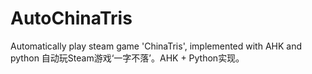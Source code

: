 # AutoChinaTris
Automatically play steam game 'ChinaTris', implemented with AHK and python
自动玩Steam游戏‘一字不落’。AHK + Python实现。
